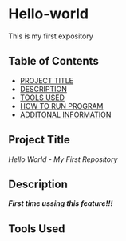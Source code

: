 # Hello-world
This is my first expository

## Table of Contents
- [PROJECT TITLE](#Project-Title)
- [DESCRIPTION](#Description)
- [TOOLS USED](#Files-Used)
- [HOW TO RUN PROGRAM](#How-to-run-program)
- [ADDITONAL INFORMATION](#Additonal-Information)

## Project Title
*Hello World - My First Repository*

## Description
***First time ussing this feature!!!***

## Tools Used
